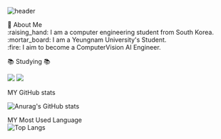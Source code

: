 <div>
  
  ![header](https://capsule-render.vercel.app/api?type=speech&color=gradient&height=300&section=header&text=Jung%20Woong's%20Github%20%F0%9F%A4%97)
  
</div>
👀 About Me<br/>
  :raising_hand: I am a computer engineering student from South Korea.<br/>
  :mortar_board: I am a Yeungnam University's Student.<br/>
  :fire: I aim to become a ComputerVision AI Engineer.<br/>
  
  
📚 Studying 📚</h3>


<img src="https://img.shields.io/badge/Python-3776AB?style=flat-square&logo=Python&logoColor=white"/>

<img src="https://img.shields.io/badge/PyTorch-EE4C2C?style=flat-square&logo=PyTorch&logoColor=white"/>



MY GitHub stats<br/>

![Anurag's GitHub stats](https://github-readme-stats.vercel.app/api?username=jjw4260&show_icons=true&theme=radical)

MY Most Used Language<br/>
![Top Langs](https://github-readme-stats.vercel.app/api/top-langs/?username=jjw4260&layout=compact)

</div>

